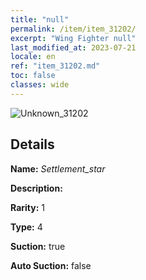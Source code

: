 ```yaml
---
title: "null"
permalink: /item/item_31202/
excerpt: "Wing Fighter null"
last_modified_at: 2023-07-21
locale: en
ref: "item_31202.md"
toc: false
classes: wide
---
```



 ![Unknown_31202](/images/item/Settlement_star_p.png)



## Details

 **Name:** *Settlement_star* 

 **Description:** 

 **Rarity:** 1 

 **Type:** 4 

 **Suction:** true 

 **Auto Suction:** false 


